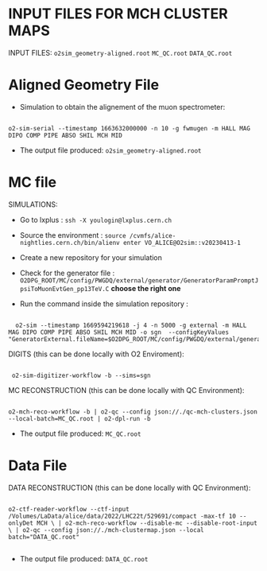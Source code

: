 # INPUT FILES FOR MCH CLUSTER MAPS
 INPUT FILES:
 `o2sim_geometry-aligned.root`
 `MC_QC.root`
`DATA_QC.root`



# Aligned Geometry File

- Simulation to obtain the alignement of the muon spectrometer:

```shell

o2-sim-serial --timestamp 1663632000000 -n 10 -g fwmugen -m HALL MAG DIPO COMP PIPE ABSO SHIL MCH MID

```
- The output file produced: `o2sim_geometry-aligned.root`


# MC file
SIMULATIONS:
- Go to lxplus : `ssh -X youlogin@lxplus.cern.ch`
- Source the environment : `source /cvmfs/alice-nightlies.cern.ch/bin/alienv enter VO_ALICE@O2sim::v20230413-1`
- Create a new repository for your simulation
- Check for the generator file : `O2DPG_ROOT/MC/config/PWGDQ/external/generator/GeneratorParamPromptJpsiToMuonEvtGen_pp13TeV.C` **choose the right one**

- Run the command inside the simulation repository :
```shell

  o2-sim --timestamp 1669594219618 -j 4 -n 5000 -g external -m HALL MAG DIPO COMP PIPE ABSO SHIL MCH MID -o sgn  --configKeyValues "GeneratorExternal.fileName=$O2DPG_ROOT/MC/config/PWGDQ/external/generator/GeneratorParamPromptJpsiToMuonEvtGen_pp13TeV.C;GeneratorExternal.funcName=GeneratorParamPromptJpsiToMuonEvtGen_pp13TeV()"

```

DIGITS (this can be done locally with O2 Enviroment):

```shell

 o2-sim-digitizer-workflow -b --sims=sgn

```


MC RECONSTRUCTION (this can be done locally  with QC Environment):

```shell

o2-mch-reco-workflow -b | o2-qc --config json://./qc-mch-clusters.json --local-batch=MC_QC.root | o2-dpl-run -b

```


- The output file produced: `MC_QC.root`


# Data File

DATA RECONSTRUCTION (this can be done locally  with QC Environment):

```shell

o2-ctf-reader-workflow --ctf-input /Volumes/LaData/alice/data/2022/LHC22t/529691/compact -max-tf 10 --onlyDet MCH \ | o2-mch-reco-workflow --disable-mc --disable-root-input \ | o2-qc --config json://./mch-clustermap.json --local batch="DATA_QC.root"


```

- The output file produced: `DATA_QC.root`
